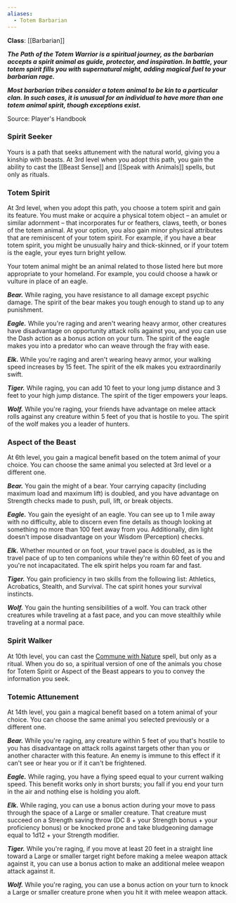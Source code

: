 ```yaml
---
aliases:
  - Totem Barbarian
---
```

**Class**: [[Barbarian]] 

**_The Path of the Totem Warrior is a spiritual journey, as the barbarian accepts a spirit animal as guide, protector, and inspiration. In battle, your totem spirit fills you with supernatural might, adding magical fuel to your barbarian rage._**

**_Most barbarian tribes consider a totem animal to be kin to a particular clan. In such cases, it is unusual for an individual to have more than one totem animal spirit, though exceptions exist._**

Source: Player's Handbook

### Spirit Seeker

Yours is a path that seeks attunement with the natural world, giving you a kinship with beasts. At 3rd level when you adopt this path, you gain the ability to cast the [[Beast Sense]] and [[Speak with Animals]] spells, but only as rituals.

### Totem Spirit

At 3rd level, when you adopt this path, you choose a totem spirit and gain its feature. You must make or acquire a physical totem object – an amulet or similar adornment – that incorporates fur or feathers, claws, teeth, or bones of the totem animal. At your option, you also gain minor physical attributes that are reminiscent of your totem spirit. For example, if you have a bear totem spirit, you might be unusually hairy and thick-skinned, or if your totem is the eagle, your eyes turn bright yellow.

Your totem animal might be an animal related to those listed here but more appropriate to your homeland. For example, you could choose a hawk or vulture in place of an eagle.

**_Bear._** While raging, you have resistance to all damage except psychic damage. The spirit of the bear makes you tough enough to stand up to any punishment.

**_Eagle._** While you're raging and aren't wearing heavy armor, other creatures have disadvantage on opportunity attack rolls against you, and you can use the Dash action as a bonus action on your turn. The spirit of the eagle makes you into a predator who can weave through the fray with ease.

**_Elk._** While you're raging and aren't wearing heavy armor, your walking speed increases by 15 feet. The spirit of the elk makes you extraordinarily swift.

**_Tiger._** While raging, you can add 10 feet to your long jump distance and 3 feet to your high jump distance. The spirit of the tiger empowers your leaps.

**_Wolf._** While you're raging, your friends have advantage on melee attack rolls against any creature within 5 feet of you that is hostile to you. The spirit of the wolf makes you a leader of hunters.

### Aspect of the Beast

At 6th level, you gain a magical benefit based on the totem animal of your choice. You can choose the same animal you selected at 3rd level or a different one.

**_Bear._** You gain the might of a bear. Your carrying capacity (including maximum load and maximum lift) is doubled, and you have advantage on Strength checks made to push, pull, lift, or break objects.

**_Eagle._** You gain the eyesight of an eagle. You can see up to 1 mile away with no difficulty, able to discern even fine details as though looking at something no more than 100 feet away from you. Additionally, dim light doesn't impose disadvantage on your Wisdom (Perception) checks.

**_Elk._** Whether mounted or on foot, your travel pace is doubled, as is the travel pace of up to ten companions while they're within 60 feet of you and you're not incapacitated. The elk spirit helps you roam far and fast.

**_Tiger._** You gain proficiency in two skills from the following list: Athletics, Acrobatics, Stealth, and Survival. The cat spirit hones your survival instincts.

**_Wolf._** You gain the hunting sensibilities of a wolf. You can track other creatures while traveling at a fast pace, and you can move stealthily while traveling at a normal pace.

### Spirit Walker

At 10th level, you can cast the [Commune with Nature](http://dnd5e.wikidot.com/spell:commune-with-nature) spell, but only as a ritual. When you do so, a spiritual version of one of the animals you chose for Totem Spirit or Aspect of the Beast appears to you to convey the information you seek.

### Totemic Attunement

At 14th level, you gain a magical benefit based on a totem animal of your choice. You can choose the same animal you selected previously or a different one.

**_Bear._** While you're raging, any creature within 5 feet of you that's hostile to you has disadvantage on attack rolls against targets other than you or another character with this feature. An enemy is immune to this effect if it can't see or hear you or if it can't be frightened.

**_Eagle._** While raging, you have a flying speed equal to your current walking speed. This benefit works only in short bursts; you fall if you end your turn in the air and nothing else is holding you aloft.

**_Elk._** While raging, you can use a bonus action during your move to pass through the space of a Large or smaller creature. That creature must succeed on a Strength saving throw (DC 8 + your Strength bonus + your proficiency bonus) or be knocked prone and take bludgeoning damage equal to 1d12 + your Strength modifier.

**_Tiger._** While you're raging, if you move at least 20 feet in a straight line toward a Large or smaller target right before making a melee weapon attack against it, you can use a bonus action to make an additional melee weapon attack against it.

**_Wolf._** While you're raging, you can use a bonus action on your turn to knock a Large or smaller creature prone when you hit it with melee weapon attack.